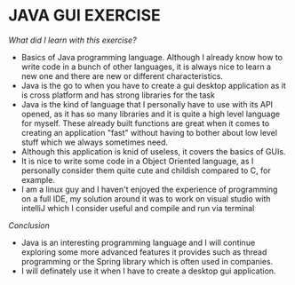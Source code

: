 # JAVA GUI EXERCISE
_What did I learn with this exercise?_

* Basics of Java programming language. Although I already know how to write code in a bunch of other languages, it is always nice to learn a new one and there are new or different characteristics.
* Java is the go to when you have to create a gui desktop application as it is cross platform and has strong libraries for the task
* Java is the kind of language that I personally have to use with its API opened, as it has so many libraries and it is quite a high level language for myself. These already built functions are great when it comes to creating an application "fast" without having to bother about low level stuff which we always sometimes need.
* Although this application is knid of useless, it covers the basics of GUIs.
* It is nice to write some code in a Object Oriented language, as I personally consider them quite cute and childish compared to C, for example.
* I am a linux guy and I haven't enjoyed the experience of programming on a full IDE, my solution around it was to work on visual studio with intelliJ which I consider useful and compile and run via terminal


_Conclusion_

* Java is an interesting programming language and I will continue exploring some more advanced features it provides such as thread programming or the Spring library which is often used in companies.
* I will definately use it when I have to create a desktop gui application.
